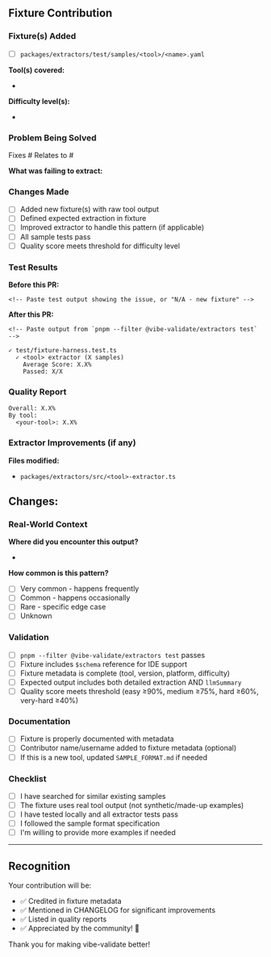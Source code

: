 ## Fixture Contribution

<!-- Thank you for contributing test samples to improve vibe-validate's failure extraction! -->

### Fixture(s) Added

<!-- List the fixture file(s) you're adding -->

- [ ] `packages/extractors/test/samples/<tool>/<name>.yaml`

**Tool(s) covered:**
- <!-- e.g., vitest, typescript, eslint -->

**Difficulty level(s):**
- <!-- easy, medium, hard, very-hard -->

### Problem Being Solved

<!-- What extraction issue does this fixture address? Link to issue if applicable -->

Fixes #
Relates to #

**What was failing to extract:**
<!-- Describe the pattern that wasn't being extracted correctly -->

### Changes Made

- [ ] Added new fixture(s) with raw tool output
- [ ] Defined expected extraction in fixture
- [ ] Improved extractor to handle this pattern (if applicable)
- [ ] All sample tests pass
- [ ] Quality score meets threshold for difficulty level

### Test Results

**Before this PR:**
```
<!-- Paste test output showing the issue, or "N/A - new fixture" -->
```

**After this PR:**
```
<!-- Paste output from `pnpm --filter @vibe-validate/extractors test` -->

✓ test/fixture-harness.test.ts
  ✓ <tool> extractor (X samples)
    Average Score: X.X%
    Passed: X/X
```

### Quality Report

<!-- Optional: Run `pnpm --filter @vibe-validate/extractors test:report` and paste relevant sections -->

```
Overall: X.X%
By tool:
  <your-tool>: X.X%
```

### Extractor Improvements (if any)

<!-- If you also improved the extractor code to handle this pattern -->

**Files modified:**
- `packages/extractors/src/<tool>-extractor.ts`

**Changes:**
-

### Real-World Context

**Where did you encounter this output?**
- <!-- e.g., "Vitest 3.2.0 with failing expect().toEqual() assertion" -->

**How common is this pattern?**
- [ ] Very common - happens frequently
- [ ] Common - happens occasionally
- [ ] Rare - specific edge case
- [ ] Unknown

### Validation

- [ ] `pnpm --filter @vibe-validate/extractors test` passes
- [ ] Fixture includes `$schema` reference for IDE support
- [ ] Fixture metadata is complete (tool, version, platform, difficulty)
- [ ] Expected output includes both detailed extraction AND `llmSummary`
- [ ] Quality score meets threshold (easy ≥90%, medium ≥75%, hard ≥60%, very-hard ≥40%)

### Documentation

- [ ] Fixture is properly documented with metadata
- [ ] Contributor name/username added to fixture metadata (optional)
- [ ] If this is a new tool, updated `SAMPLE_FORMAT.md` if needed

### Checklist

- [ ] I have searched for similar existing samples
- [ ] The fixture uses real tool output (not synthetic/made-up examples)
- [ ] I have tested locally and all extractor tests pass
- [ ] I followed the sample format specification
- [ ] I'm willing to provide more examples if needed

---

## Recognition

Your contribution will be:
- ✅ Credited in fixture metadata
- ✅ Mentioned in CHANGELOG for significant improvements
- ✅ Listed in quality reports
- ✅ Appreciated by the community! 🙏

Thank you for making vibe-validate better!
